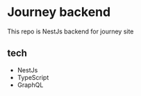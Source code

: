 # Journey backend

This repo is NestJs backend for journey site

## tech

- NestJs
- TypeScript
- GraphQL
